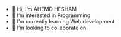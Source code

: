 - 👋 Hi, I’m AHEMD HESHAM
- 👀 I’m interested in Programming
- 🌱 I’m currently learning Web development
- 💞️ I’m looking to collaborate on 

<!---
Ahmed-Hesham1/Ahmed-Hesham1 is a ✨ special ✨ repository because its `README.md` (this file) appears on your GitHub profile.
You can click the Preview link to take a look at your changes.
--->

